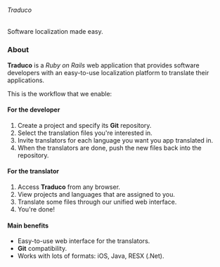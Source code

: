 ###### Traduco

Software localization made easy.

### About

**Traduco** is a _Ruby on Rails_ web application that provides software developers with an easy-to-use localization platform to translate their applications.

This is the workflow that we enable:

#### For the developer

1. Create a project and specify its **Git** repository.
2. Select the translation files you're interested in.
3. Invite translators for each language you want you app translated in.
4. When the translators are done, push the new files back into the repository.

#### For the translator

1. Access **Traduco** from any browser.
2. View projects and languages that are assigned to you.
3. Translate some files through our unified web interface.
4. You're done!

#### Main benefits

* Easy-to-use web interface for the translators.
* **Git** compatibility.
* Works with lots of formats: iOS, Java, RESX (.Net).
